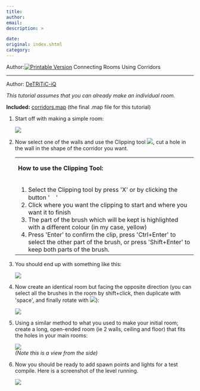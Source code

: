 ```yaml
---
title: 
author: 
email: 
description: >

date: 
original: index.shtml
category: 
---
```


Author:[![Printable Version](/images/printable.gif)](tutorial_print.shtml)
Connecting Rooms Using Corridors  

-----

Author: [DeTRiTiC-iQ](mailto:det@massassi.net)  
  

*This tutorial assumes that you can already make an individual room.*

**Included:** [corridors.map](corridors.map) (the final .map file for
this tutorial)

1.  Start off with making a simple room:
    
    ![](corridors01.gif)

2.  Now select one of the walls and use the Clipping tool
    ![](clipper.gif), cut a hole in the wall in the shape of the
    corridor you want.
    
    <table>
    <colgroup>
    <col style="width: 100%" />
    </colgroup>
    <tbody>
    <tr class="odd">
    <td><p><strong>How to use the Clipping Tool:</strong></p></td>
    </tr>
    <tr class="even">
    <td><ol>
    <li>Select the Clipping tool by press 'X' or by clicking the button '<img src="clipper.gif" width="17" height="17" />'</li>
    <li>Click where you want the clipping to start and where you want it to finish</li>
    <li>The part of the brush which will be kept is highlighted with a different colour (in my case, yellow)</li>
    <li>Press 'Enter' to confirm the clip, press 'Ctrl+Enter' to select the other part of the brush, or press 'Shift+Enter' to keep both parts of the brush.</li>
    </ol></td>
    </tr>
    </tbody>
    </table>

3.  You should end up with something like this:
    
    ![](corridors02.jpg)

4.  Now create an identical room but facing the opposite direction (you
    can select all the brushes in the room by shift+click, then
    duplicate with 'space', and finally rotate with ![](zrotate.gif)):
    
    ![](corridors03.gif)

5.  Using a similar method to what you used to make your initial room;
    create a long, open-ended room (ie 2 walls, ceiling and floor) that
    fits the holes in your main rooms:
    
    ![](corridors04.gif)  
    *(Note this is a view from the side)*

6.  Now you should be ready to add spawn points and lights for a test
    compile. Here is a screenshot of the level running.
    
    ![](corridors05.jpg)
